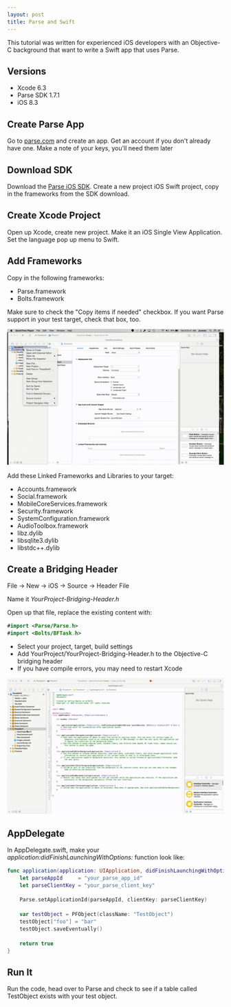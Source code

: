 ```yaml
---
layout: post
title: Parse and Swift
---
```


This tutorial was written for experienced iOS developers with an
Objective-C background that want to write a Swift app that uses Parse.

## Versions

 * Xcode 6.3
 * Parse SDK 1.7.1
 * iOS 8.3

## Create Parse App

Go to [parse.com](https://parse.com) and create an app. Get an account if
you don't already have one. Make a note of your keys, you'll need them later

## Download SDK

Download the [Parse iOS SDK](https://www.parse.com/downloads/ios/parse-library/latest). Create a new project iOS Swift project, copy in the frameworks from the SDK download.

## Create Xcode Project

Open up Xcode, create new project. Make it an iOS Single View Application.
Set the language pop up menu to Swift.

## Add Frameworks

Copy in the following frameworks:

* Parse.framework
* Bolts.framework

Make sure to check the "Copy items if needed" checkbox. If you want Parse
support in your test target, check that box, too.

<img src = "/public/images/parse_swift/add_bolts_parse_frameworks.gif"/>

Add these Linked Frameworks and Libraries to your target:

* Accounts.framework
* Social.framework
* MobileCoreServices.framework
* Security.framework
* SystemConfiguration.framework
* AudioToolbox.framework
* libz.dylib
* libsqlite3.dylib
* libstdc++.dylib

## Create a Bridging Header

File -> New -> iOS -> Source -> Header File

Name it *YourProject-Bridging-Header.h*

Open up that file, replace the existing content with:

```swift
#import <Parse/Parse.h>
#import <Bolts/BFTask.h>
```

* Select your project, target, build settings
* Add YourProject/YourProject-Bridging-Header.h to the Objective-C bridging header 
* If you have compile errors, you may need to restart Xcode

<img src = "/public/images/parse_swift/add_bridging_header.gif"/>

## AppDelegate

In AppDelegate.swift, make your *application:didFinishLaunchingWithOptions:* function look like:

```swift
func application(application: UIApplication, didFinishLaunchingWithOptions launchOptions: [NSObject: AnyObject]?) -> Bool {
    let parseAppId     = "your_parse_app_id"
    let parseClientKey = "your_parse_client_key"
        
    Parse.setApplicationId(parseAppId, clientKey: parseClientKey)
        
    var testObject = PFObject(className: "TestObject")
    testObject["foo"] = "bar"
    testObject.saveEventually()

    return true
}
```

## Run It

Run the code, head over to Parse and check to see if a table called TestObject exists with your test object.

